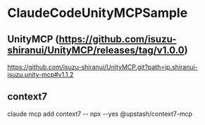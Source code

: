 # ClaudeCodeUnityMCPSample
## UnityMCP (https://github.com/isuzu-shiranui/UnityMCP/releases/tag/v1.0.0)
https://github.com/isuzu-shiranui/UnityMCP.git?path=jp.shiranui-isuzu.unity-mcp#v1.1.2

## context7
claude mcp add context7 -- npx --yes @upstash/context7-mcp
